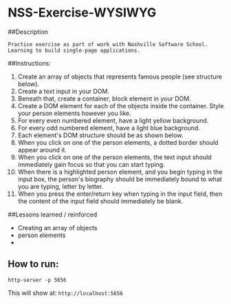 # NSS-Exercise-WYSIWYG

##Description
```
Practice exercise as part of work with Nashville Software School. Learning to build single-page applications.
```

##Instructions:

1. Create an array of objects that represents famous people (see structure below).
2. Create a text input in your DOM.
3. Beneath that, create a container, block element in your DOM.
4. Create a DOM element for each of the objects inside the container. Style your person elements however you like.
5. For every even numbered element, have a light yellow background.
6. For every odd numbered element, have a light blue background.
7. Each element's DOM structure should be as shown below.
8. When you click on one of the person elements, a dotted border should appear around it.
9. When you click on one of the person elements, the text input should immediately gain focus so that you can start typing.
10. When there is a highlighted person element, and you begin typing in the input box, the person's biography should be immediately bound to what you are typing, letter by letter.
11. When you press the enter/return key when typing in the input field, then the content of the input field should immediately be blank.


##Lessons learned / reinforced

- Creating an array of objects
- person elements
- 

## How to run: 
```
http-server -p 5656
```
This will show at: 
`http://localhost:5656
`